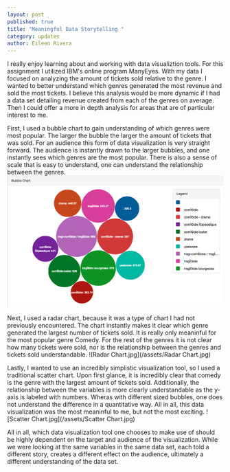 ```yaml
---
layout: post
published: true
title: "Meaningful Data Storytelling "
category: updates
author: Eileen Rivera
---
```


I really enjoy learning about and working with data visualiztion tools. For this assignment I utilized IBM's online program ManyEyes. With my data I focused on analyzing the amount of tickets sold relative to the genre. I wanted to better understand which genres generated the most revenue and sold the most tickets. I believe this analysis would be more dynamic if I had a data set detailing revenue created from each of the genres on average. Then I could offer  a more in depth analysis for areas that are of particular interest to me. 

First, I used a bubble chart to gain understanding of which genres were most popular. The larger the bubble the larger the amount of tickets that was sold. For an audience this form of data visualization is very straight forward. The audience is instantly drawn to the larger bubbles, and one instantly sees which genres are the most popular. There is also a sense of scale that is easy to understand, one can understand the relationship between the genres. 
![BubbleMap.jpg](/assets/BubbleMap.jpg)


Next, I used a radar chart, because it was a type of chart I had not previously encountered. The chart instantly makes it clear which genre generated the largest number of tickets sold. It is really only meaninful for the most popular genre Comedy. For the rest of the genres it is not clear how many tickets were sold, nor is the relationship between the genres and tickets sold understandable. 
![Radar Chart.jpg](/assets/Radar Chart.jpg)


Lastly, I wanted to use an incredibly simplistic visualization tool, so I used a traditional scatter chart. Upon first glance, it is incredibly clear that comedy is the genre with the largest amount of tickets sold. Additionally, the relationship between the variables is more clearly understandable as the y-axis is labeled with numbers. Wheras with different sized bubbles, one does not understand the difference in a quantitative way. All in all, this data visualization was the most meaninful to me, but not the most exciting. 
![Scatter Chart.jpg](/assets/Scatter Chart.jpg)


All in all, which data visualization tool one chooses to make use of should be highly dependent on the target and audience of the visualization. While we were looking at the same variables in the same data set, each told a different story, creates a different effect on the audience, ultimately a different understanding of the data set.